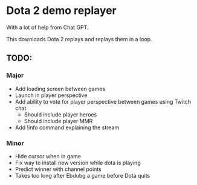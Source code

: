 # Dota 2 demo replayer
With a lot of help from Chat GPT.

This downloads Dota 2 replays and replays them in a loop.

## TODO:

### Major
- Add loading screen between games
- Launch in player perspective
- Add ability to vote for player perspective between games using Twitch chat
  - Should include player heroes
  - Should include player MMR
- Add !info command explaining the stream

### Minor
- Hide cursor when in game
- Fix way to install new version while dota is playing
- Predict winner with channel points
- Takes too long after Ebdubg a game before Dota quits
